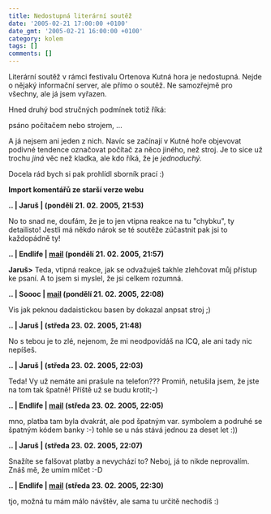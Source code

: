 ```yaml
---
title: Nedostupná literární soutěž
date: '2005-02-21 17:00:00 +0100'
date_gmt: '2005-02-21 16:00:00 +0100'
category: kolem
tags: []
comments: []
---
```

<p>Literární soutěž v rámci festivalu Ortenova Kutná hora je nedostupná. Nejde
o nějaký informační server, ale přímo o soutěž. Ne samozřejmě pro všechny, ale
já jsem vyřazen.</p>
<p>Hned druhý bod stručných podmínek totiž říká:</p>
<p class="odsazeny">psáno počítačem nebo strojem, ...</p>
<p>A já nejsem ani jeden z nich. Navíc se začínají v Kutné hoře objevovat podivné
tendence označovat počítač za něco jiného, než stroj. Je to sice už trochu
<em>jiná</em> věc než kladka, ale kdo říká, že je <em>jednoduchý.</em></p>
<p>Docela rád bych si pak prohlídl sborník prací :)</p>
<div class="import-komentaru">
<p><strong>Import komentářů ze starší verze webu</strong></p>
<div class="comment">
<p style="font-weight:bold"><span class="compredmet">..</span> | <span class="comname">Jaruš</span> | (pondělí&nbsp;21.&nbsp;02.&nbsp;2005,&nbsp;21:53)</p>
<p>No to snad ne, doufám, že je to jen vtipna reakce na tu &quot;chybku&quot;, ty detailisto! Jestli má někdo nárok se té soutěže zúčastnit pak jsi to každopádně ty! </p>
</div>
<div class="comment">
<p style="font-weight:bold"><span class="compredmet">..</span> | <span class="comname">Endlife</span> |  <a href="mailto:jan.martinek@post.cz">mail</a> (pondělí&nbsp;21.&nbsp;02.&nbsp;2005,&nbsp;21:57)</p>
<p><strong>Jaruš&gt;</strong> Teda, vtipná reakce, jak se odvažuješ takhle zlehčovat můj přístup ke psaní. A to jsem si myslel, že jsi celkem rozumná. </p>
</div>
<div class="comment">
<p style="font-weight:bold"><span class="compredmet">..</span> | <span class="comname">Soooc</span> |  <a href="mailto:xsoc@post.cz">mail</a> (pondělí&nbsp;21.&nbsp;02.&nbsp;2005,&nbsp;22:08)</p>
<p>Vis jak peknou dadaistickou basen by dokazal anpsat stroj ;) </p>
</div>
<div class="comment">
<p style="font-weight:bold"><span class="compredmet">..</span> | <span class="comname">Jaruš</span> | (středa&nbsp;23.&nbsp;02.&nbsp;2005,&nbsp;21:48)</p>
<p>No s tebou je to zlé, nejenom, že mi neodpovídáš na ICQ, ale ani tady nic nepíšeš. </p>
</div>
<div class="comment">
<p style="font-weight:bold"><span class="compredmet">..</span> | <span class="comname">Jaruš</span> | (středa&nbsp;23.&nbsp;02.&nbsp;2005,&nbsp;22:03)</p>
<p>Teda! Vy už nemáte ani prašule na telefon??? Promiň, netušila jsem, že jste na tom tak špatně! Příště už se budu krotit;-) </p>
</div>
<div class="comment">
<p style="font-weight:bold"><span class="compredmet">..</span> | <span class="comname">Endlife</span> |  <a href="mailto:jan.martinek@post.cz">mail</a> (středa&nbsp;23.&nbsp;02.&nbsp;2005,&nbsp;22:05)</p>
<p>mno, platba tam byla dvakrát, ale pod špatným var. symbolem a podruhé se špatným kódem banky :-) tohle se u nás stává jednou za deset let :)) </p>
</div>
<div class="comment">
<p style="font-weight:bold"><span class="compredmet">..</span> | <span class="comname">Jaruš</span> | (středa&nbsp;23.&nbsp;02.&nbsp;2005,&nbsp;22:07)</p>
<p>Snažíte se falšovat platby a nevychází to? Neboj, já to nikde neprovalím. Znáš mě, že umím mlčet :-D </p>
</div>
<div class="comment">
<p style="font-weight:bold"><span class="compredmet">..</span> | <span class="comname">Endlife</span> |  <a href="mailto:jan.martinek@post.cz">mail</a> (středa&nbsp;23.&nbsp;02.&nbsp;2005,&nbsp;22:30)</p>
<p>tjo, možná tu mám málo návštěv, ale sama tu určitě nechodíš :) </p>
</div>
</div>

